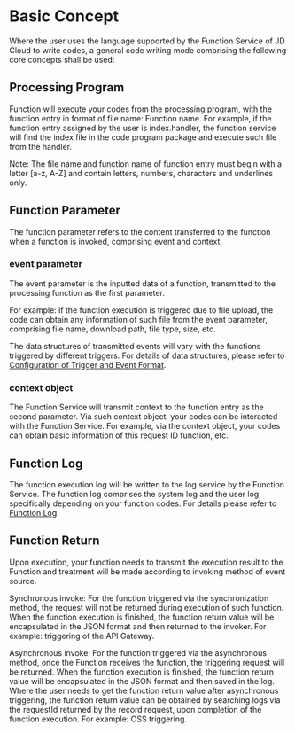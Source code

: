 
# Basic Concept

Where the user uses the language supported by the Function Service of JD Cloud to write codes, a general code writing mode comprising the following core concepts shall be used:


## Processing Program

Function will execute your codes from the processing program, with the function entry in format of file name: Function name. For example, if the function entry assigned by the user is index.handler, the function service will find the index file in the code program package and execute such file from the handler.

Note: The file name and function name of function entry must begin with a letter [a-z, A-Z] and contain letters, numbers, characters and underlines only.

## Function Parameter

The function parameter refers to the content transferred to the function when a function is invoked, comprising event and context.

 

### event parameter 

The event parameter is the inputted data of a function, transmitted to the processing function as the first parameter.

For example: if the function execution is triggered due to file upload, the code can obtain any information of such file from the event parameter, comprising file name, download path, file type, size, etc.

The data structures of transmitted events will vary with the functions triggered by different triggers. For details of data structures, please refer to [Configuration of Trigger and Event Format](../../invokefunction/triggermanagement/configtigger-event.md).



### context object

The Function Service will transmit context to the function entry as the second parameter. Via such context object, your codes can be interacted with the Function Service. For example, via the context object, your codes can obtain basic information of this request ID function, etc.



## Function Log

The function execution log will be written to the log service by the Function Service. The function log comprises the system log and the user log, specifically depending on your function codes. For details please refer to [Function Log](../../function-log.md).





## Function Return

Upon execution, your function needs to transmit the execution result to the Function and treatment will be made according to invoking method of event source.

Synchronous invoke: For the function triggered via the synchronization method, the request will not be returned during execution of such function. When the function execution is finished, the function return value will be encapsulated in the JSON format and then returned to the invoker. For example: triggering of the API Gateway.

Asynchronous invoke: For the function triggered via the asynchronous method, once the Function receives the function, the triggering request will be returned. When the function execution is finished, the function return value will be encapsulated in the JSON format and then saved in the log. Where the user needs to get the function return value after asynchronous triggering, the function return value can be obtained by searching logs via the requestId returned by the record request, upon completion of the function execution. For example: OSS triggering.
